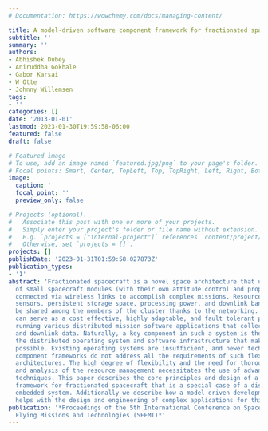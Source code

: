 ```yaml
---
# Documentation: https://wowchemy.com/docs/managing-content/

title: A model-driven software component framework for fractionated spacecraft
subtitle: ''
summary: ''
authors:
- Abhishek Dubey
- Aniruddha Gokhale
- Gabor Karsai
- W Otte
- Johnny Willemsen
tags:
- ''
categories: []
date: '2013-01-01'
lastmod: 2023-01-30T19:59:58-06:00
featured: false
draft: false

# Featured image
# To use, add an image named `featured.jpg/png` to your page's folder.
# Focal points: Smart, Center, TopLeft, Top, TopRight, Left, Right, BottomLeft, Bottom, BottomRight.
image:
  caption: ''
  focal_point: ''
  preview_only: false

# Projects (optional).
#   Associate this post with one or more of your projects.
#   Simply enter your project's folder or file name without extension.
#   E.g. `projects = ["internal-project"]` references `content/project/deep-learning/index.md`.
#   Otherwise, set `projects = []`.
projects: []
publishDate: '2023-01-31T01:59:58.027873Z'
publication_types:
- '1'
abstract: 'Fractionated spacecraft is a novel space architecture that uses a cluster
  of small spacecraft modules (with their own attitude control and propulsion systems)
  connected via wireless links to accomplish complex missions. Resources, such as
  sensors, persistent storage space, processing power, and downlink bandwidth can
  be shared among the members of the cluster thanks to the networking. Such spacecraft
  can serve as a cost effective, highly adaptable, and fault tolerant platform for
  running various distributed mission software applications that collect, process,
  and downlink data. Naturally, a key component in such a system is the software platform:
  the distributed operating system and software infrastructure that makes such applications
  possible. Existing operating systems are insufficient, and newer technologies like
  component frameworks do not address all the requirements of such flexible space
  architectures. The high degree of flexibility and the need for thorough planning
  and analysis of the resource management necessitates the use of advanced development
  techniques. This paper describes the core principles and design of a software component
  framework for fractionated spacecraft that is a special case of a distributed real-time
  embedded system. Additionally we describe how a model-driven development environment
  helps with the design and engineering of complex applications for this platform. '
publication: '*Proceedings of the 5th International Conference on Spacecraft Formation
  Flying Missions and Technologies (SFFMT)*'
---
```

